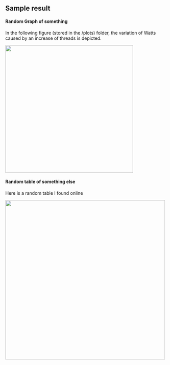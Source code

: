 Sample result
----------------

#### Random Graph of something
In the following figure (stored in the /plots) folder, the variation of Watts caused by an increase of threads is depicted.

<img src="https://github.com/icse18-FAST/FAST/blob/master/results/plots/plot1.png" width="400">

#### Random table of something else
Here is a random table I found online

<img src="https://github.com/icse18-FAST/FAST/blob/master/results/plots/table.png" width="500">
